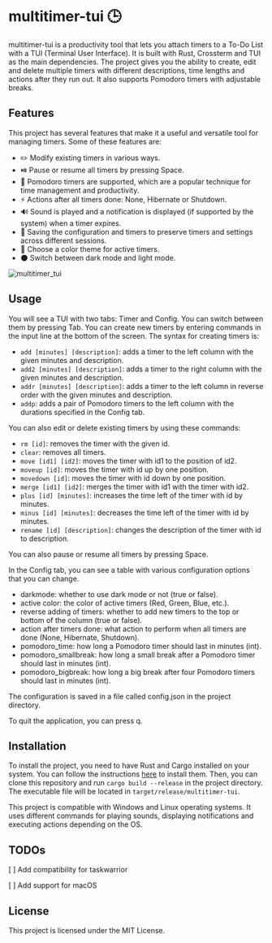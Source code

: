 # multitimer-tui 🕒

multitimer-tui is a productivity tool that lets you attach timers to a To-Do List with a TUI (Terminal User Interface). It is built with Rust, Crossterm and TUI as the main dependencies. The project gives you the ability to create, edit and delete multiple timers with different descriptions, time lengths and actions after they run out. It also supports Pomodoro timers with adjustable breaks.

## Features

This project has several features that make it a useful and versatile tool for managing timers. Some of these features are:

- ✏️ Modify existing timers in various ways. 
- ⏯️ Pause or resume all timers by pressing Space.
- 🍅 Pomodoro timers are supported, which are a popular technique for time management and productivity.
- ⚡ Actions after all timers done: None, Hibernate or Shutdown.
- 🔊 Sound is played and a notification is displayed (if supported by the system) when a timer expires.
- 💾 Saving the configuration and timers to preserve timers and settings across different sessions.
- 🎨 Choose a color theme for active timers.
- 🌑 Switch between dark mode and light mode.

![multitimer_tui](https://github.com/Jo6a/multitimer-tui/assets/18258350/58dc1298-1488-4a7a-bafb-44ee27414711)


## Usage

You will see a TUI with two tabs: Timer and Config. You can switch between them by pressing Tab. You can create new timers by entering commands in the input line at the bottom of the screen. The syntax for creating timers is:

- `add [minutes] [description]`: adds a timer to the left column with the given minutes and description.
- `add2 [minutes] [description]`: adds a timer to the right column with the given minutes and description.
- `addr [minutes] [description]`: adds a timer to the left column in reverse order with the given minutes and description.
- `addp`: adds a pair of Pomodoro timers to the left column with the durations specified in the Config tab.

You can also edit or delete existing timers by using these commands:

- `rm [id]`: removes the timer with the given id.
- `clear`: removes all timers.
- `move [id1] [id2]`: moves the timer with id1 to the position of id2.
- `moveup [id]`: moves the timer with id up by one position.
- `movedown [id]`: moves the timer with id down by one position.
- `merge [id1] [id2]`: merges the timer with id1 with the timer with id2.
- `plus [id] [minutes]`: increases the time left of the timer with id by minutes.
- `minus [id] [minutes]`: decreases the time left of the timer with id by minutes.
- `rename [id] [description]`: changes the description of the timer with id to description.

You can also pause or resume all timers by pressing Space.

In the Config tab, you can see a table with various configuration options that you can change.

- darkmode: whether to use dark mode or not (true or false).
- active color: the color of active timers (Red, Green, Blue, etc.).
- reverse adding of timers: whether to add new timers to the top or bottom of the column (true or false).
- action after timers done: what action to perform when all timers are done (None, Hibernate, Shutdown).
- pomodoro_time: how long a Pomodoro timer should last in minutes (int).
- pomodoro_smallbreak: how long a small break after a Pomodoro timer should last in minutes (int).
- pomodoro_bigbreak: how long a big break after four Pomodoro timers should last in minutes (int).

The configuration is saved in a file called config.json in the project directory.

To quit the application, you can press q.

## Installation

To install the project, you need to have Rust and Cargo installed on your system. You can follow the instructions [here](https://www.rust-lang.org/tools/install) to install them. Then, you can clone this repository and run `cargo build --release` in the project directory. The executable file will be located in `target/release/multitimer-tui`.

This project is compatible with Windows and Linux operating systems. It uses different commands for playing sounds, displaying notifications and executing actions depending on the OS.

## TODOs

[ ] Add compatibility for taskwarrior

[ ] Add support for macOS

## License

This project is licensed under the MIT License.
